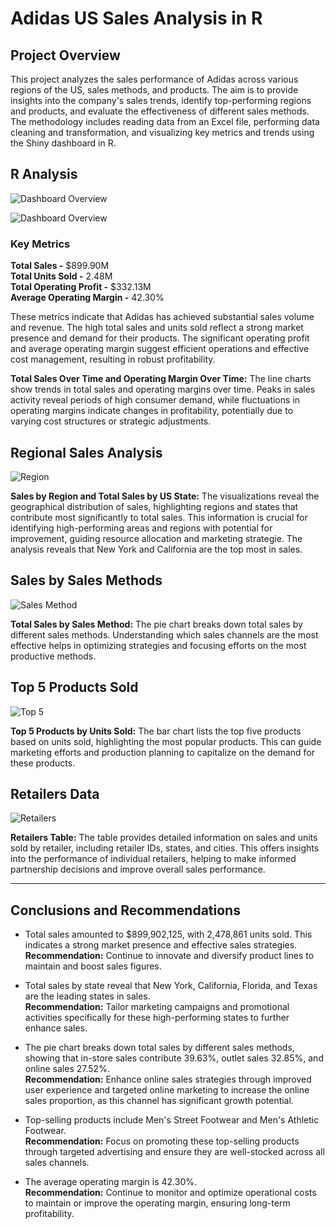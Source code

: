 # Adidas US Sales Analysis in R

## Project Overview

This project analyzes the sales performance of Adidas across various regions of the US, sales methods, and products. The aim is to provide insights into the company's sales trends, identify top-performing regions and products, and evaluate the effectiveness of different sales methods. The methodology includes reading data from an Excel file, performing data cleaning and transformation, and visualizing key metrics and trends using the Shiny dashboard in R.

## R Analysis

![Dashboard Overview](https://drive.google.com/uc?export=view&id=19XJQotNr3XnmFFm7NXBSH2sqtcWHbbpi)

![Dashboard Overview](https://drive.google.com/uc?export=view&id=1ebfbO12ERjqAG1v7mkxVGaZlfAuJ-ii1)

### Key Metrics

**Total Sales -** $899.90M<br />
**Total Units Sold -** 2.48M<br />
**Total Operating Profit -** $332.13M<br />
**Average Operating Margin -** 42.30%<br />

These metrics indicate that Adidas has achieved substantial sales volume and revenue. The high total sales and units sold reflect a strong market presence and demand for their products. The significant operating profit and average operating margin suggest efficient operations and effective cost management, resulting in robust profitability.

**Total Sales Over Time and Operating Margin Over Time:** The line charts show trends in total sales and operating margins over time. Peaks in sales activity reveal periods of high consumer demand, while fluctuations in operating margins indicate changes in profitability, potentially due to varying cost structures or strategic adjustments.

## Regional Sales Analysis
![Region](https://drive.google.com/uc?export=view&id=1E4YgGyV7n1WmJCUVgfeS1Q7x-XGPg6ZA)

**Sales by Region and Total Sales by US State:** The visualizations reveal the geographical distribution of sales, highlighting regions and states that contribute most significantly to total sales. This information is crucial for identifying high-performing areas and regions with potential for improvement, guiding resource allocation and marketing strategie. The analysis reveals that New York and California are the top most in sales.

## Sales by Sales Methods
![Sales Method](https://drive.google.com/uc?export=view&id=15AC67VrenTSndFOXCJXw1IpAJZalIU0L)

**Total Sales by Sales Method:** The pie chart breaks down total sales by different sales methods. Understanding which sales channels are the most effective helps in optimizing strategies and focusing efforts on the most productive methods.

## Top 5 Products Sold
![Top 5](https://drive.google.com/uc?export=view&id=1KkCdukaWg4OlZdFFrS1FO2cVhKVVIXwN)

**Top 5 Products by Units Sold:** The bar chart lists the top five products based on units sold, highlighting the most popular products. This can guide marketing efforts and production planning to capitalize on the demand for these products.

## Retailers Data
![Retailers](https://drive.google.com/uc?export=view&id=1tDZxwMi3__pilhdXYYbO8pEVY7Jzy93A)

**Retailers Table:** The table provides detailed information on sales and units sold by retailer, including retailer IDs, states, and cities. This offers insights into the performance of individual retailers, helping to make informed partnership decisions and improve overall sales performance.

---

## Conclusions and Recommendations

- Total sales amounted to $899,902,125, with 2,478,861 units sold. This indicates a strong market presence and effective sales strategies.<br />**Recommendation:** Continue to innovate and diversify product lines to maintain and boost sales figures.

- Total sales by state reveal that New York, California, Florida, and Texas are the leading states in sales.<br />**Recommendation:** Tailor marketing campaigns and promotional activities specifically for these high-performing states to further enhance sales.

- The pie chart breaks down total sales by different sales methods, showing that in-store sales contribute 39.63%, outlet sales 32.85%, and online sales 27.52%.<br />**Recommendation:** Enhance online sales strategies through improved user experience and targeted online marketing to increase the online sales proportion, as this channel has significant growth potential.

- Top-selling products include Men's Street Footwear and Men's Athletic Footwear.<br />**Recommendation:** Focus on promoting these top-selling products through targeted advertising and ensure they are well-stocked across all sales channels.

- The average operating margin is 42.30%.<br />**Recommendation:** Continue to monitor and optimize operational costs to maintain or improve the operating margin, ensuring long-term profitability.
